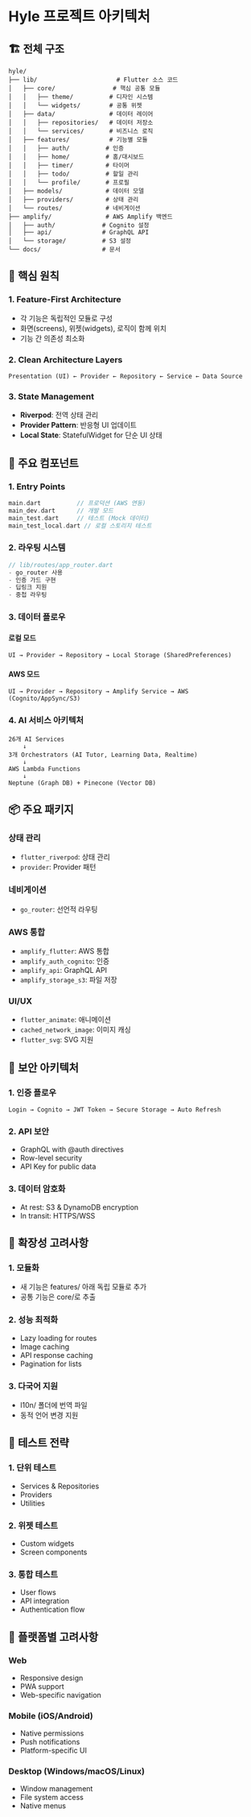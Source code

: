 # Hyle 프로젝트 아키텍처

## 🏗️ 전체 구조

```
hyle/
├── lib/                      # Flutter 소스 코드
│   ├── core/                # 핵심 공통 모듈
│   │   ├── theme/          # 디자인 시스템
│   │   └── widgets/        # 공통 위젯
│   ├── data/               # 데이터 레이어
│   │   ├── repositories/   # 데이터 저장소
│   │   └── services/       # 비즈니스 로직
│   ├── features/           # 기능별 모듈
│   │   ├── auth/          # 인증
│   │   ├── home/          # 홈/대시보드
│   │   ├── timer/         # 타이머
│   │   ├── todo/          # 할일 관리
│   │   └── profile/       # 프로필
│   ├── models/            # 데이터 모델
│   ├── providers/         # 상태 관리
│   └── routes/            # 네비게이션
├── amplify/               # AWS Amplify 백엔드
│   ├── auth/             # Cognito 설정
│   ├── api/              # GraphQL API
│   └── storage/          # S3 설정
└── docs/                 # 문서

```

## 🎯 핵심 원칙

### 1. Feature-First Architecture
- 각 기능은 독립적인 모듈로 구성
- 화면(screens), 위젯(widgets), 로직이 함께 위치
- 기능 간 의존성 최소화

### 2. Clean Architecture Layers
```
Presentation (UI) ← Provider ← Repository ← Service ← Data Source
```

### 3. State Management
- **Riverpod**: 전역 상태 관리
- **Provider Pattern**: 반응형 UI 업데이트
- **Local State**: StatefulWidget for 단순 UI 상태

## 🔧 주요 컴포넌트

### 1. Entry Points
```dart
main.dart          // 프로덕션 (AWS 연동)
main_dev.dart      // 개발 모드
main_test.dart     // 테스트 (Mock 데이터)
main_test_local.dart // 로컬 스토리지 테스트
```

### 2. 라우팅 시스템
```dart
// lib/routes/app_router.dart
- go_router 사용
- 인증 가드 구현
- 딥링크 지원
- 중첩 라우팅
```

### 3. 데이터 플로우

#### 로컬 모드
```
UI → Provider → Repository → Local Storage (SharedPreferences)
```

#### AWS 모드
```
UI → Provider → Repository → Amplify Service → AWS (Cognito/AppSync/S3)
```

### 4. AI 서비스 아키텍처
```
26개 AI Services
    ↓
3개 Orchestrators (AI Tutor, Learning Data, Realtime)
    ↓
AWS Lambda Functions
    ↓
Neptune (Graph DB) + Pinecone (Vector DB)
```

## 📦 주요 패키지

### 상태 관리
- `flutter_riverpod`: 상태 관리
- `provider`: Provider 패턴

### 네비게이션
- `go_router`: 선언적 라우팅

### AWS 통합
- `amplify_flutter`: AWS 통합
- `amplify_auth_cognito`: 인증
- `amplify_api`: GraphQL API
- `amplify_storage_s3`: 파일 저장

### UI/UX
- `flutter_animate`: 애니메이션
- `cached_network_image`: 이미지 캐싱
- `flutter_svg`: SVG 지원

## 🔐 보안 아키텍처

### 1. 인증 플로우
```
Login → Cognito → JWT Token → Secure Storage → Auto Refresh
```

### 2. API 보안
- GraphQL with @auth directives
- Row-level security
- API Key for public data

### 3. 데이터 암호화
- At rest: S3 & DynamoDB encryption
- In transit: HTTPS/WSS

## 🚀 확장성 고려사항

### 1. 모듈화
- 새 기능은 features/ 아래 독립 모듈로 추가
- 공통 기능은 core/로 추출

### 2. 성능 최적화
- Lazy loading for routes
- Image caching
- API response caching
- Pagination for lists

### 3. 다국어 지원
- l10n/ 폴더에 번역 파일
- 동적 언어 변경 지원

## 🧪 테스트 전략

### 1. 단위 테스트
- Services & Repositories
- Providers
- Utilities

### 2. 위젯 테스트
- Custom widgets
- Screen components

### 3. 통합 테스트
- User flows
- API integration
- Authentication flow

## 📱 플랫폼별 고려사항

### Web
- Responsive design
- PWA support
- Web-specific navigation

### Mobile (iOS/Android)
- Native permissions
- Push notifications
- Platform-specific UI

### Desktop (Windows/macOS/Linux)
- Window management
- File system access
- Native menus